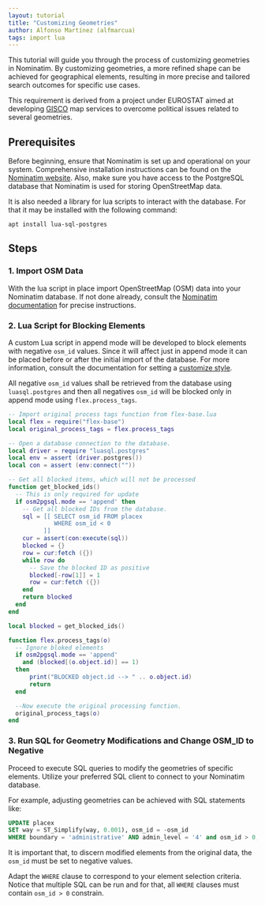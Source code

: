 ```yaml
---
layout: tutorial
title: "Customizing Geometries"
author: Alfonso Martínez (alfmarcua)
tags: import lua
---
```


This tutorial will guide you through the process of customizing geometries in
Nominatim. By customizing geometries, a more refined shape can be achieved for
geographical elements, resulting in more precise and tailored search outcomes
for specific use cases.

This requirement is derived from a project under EUROSTAT aimed at developing
[GISCO](https://ec.europa.eu/eurostat/web/gisco) map services to overcome
political issues related to several geometries.

## Prerequisites

Before beginning, ensure that Nominatim is set up and operational on your
system. Comprehensive installation instructions can be found on the [Nominatim
website](https://nominatim.org/release-docs/develop/admin/Installation/). Also,
make sure you have access to the PostgreSQL database that Nominatim is used for
storing OpenStreetMap data.

It is also needed a library for lua scripts to interact with the database. For
that it may be installed with the following command:

```shell
apt install lua-sql-postgres
```

## Steps

### 1. Import OSM Data

With the lua script in place import OpenStreetMap (OSM) data into your Nominatim
database. If not done already, consult the [Nominatim
documentation](https://nominatim.org/release-docs/develop/admin/Import/) for
precise instructions.

### 2. Lua Script for Blocking Elements

A custom Lua script in append mode will be developed to block elements with
negative `osm_id` values. Since it will affect just in append mode it can be
placed before or after the initial import of the database. For more information,
consult the documentation for setting a [customize
style](https://nominatim.org/release-docs/develop/customize/Import-Styles/).

All negative `osm_id` values shall be retrieved from the database using
`luasql.postgres` and then all negatives `osm_id` will be blocked only in append
mode using `flex.process_tags`.

```lua
-- Import original process tags function from flex-base.lua
local flex = require("flex-base")
local original_process_tags = flex.process_tags

-- Open a database connection to the database.
local driver = require "luasql.postgres"
local env = assert (driver.postgres())
local con = assert (env:connect(""))

-- Get all blocked items, which will not be processed 
function get_blocked_ids()
  -- This is only required for update
  if osm2pgsql.mode == 'append' then
    -- Get all blocked IDs from the database.
    sql = [[ SELECT osm_id FROM placex
             WHERE osm_id < 0
          ]]
    cur = assert(con:execute(sql))
    blocked = {}
    row = cur:fetch ({})
    while row do
      -- Save the blocked ID as positive
      blocked[-row[1]] = 1
      row = cur:fetch ({})
    end
    return blocked
  end
end

local blocked = get_blocked_ids()

function flex.process_tags(o)   
  -- Ignore bloked elements
  if osm2pgsql.mode == 'append'
    and (blocked[(o.object.id)] == 1)
  then
      print("BLOCKED object.id --> " .. o.object.id)
      return
  end

  --Now execute the original processing function.
  original_process_tags(o)
end
```

### 3. Run SQL for Geometry Modifications and Change OSM_ID to Negative

Proceed to execute SQL queries to modify the geometries of specific elements.
Utilize your preferred SQL client to connect to your Nominatim database.

For example, adjusting geometries can be achieved with SQL statements like:

```sql
UPDATE placex
SET way = ST_Simplify(way, 0.001), osm_id = -osm_id
WHERE boundary = 'administrative' AND admin_level = '4' and osm_id > 0;
```

It is important that, to discern modified elements from the original data, the
`osm_id` must be set to negative values.

Adapt the `WHERE` clause to correspond to your element selection criteria.
Notice that multiple SQL can be run and for that, all `WHERE` clauses must
contain `osm_id > 0` constrain.
